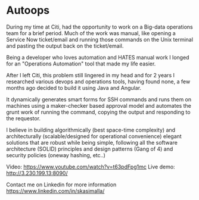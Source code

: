# Autoops

During my time at Citi, had the opportunity to work on a Big-data operations team for a brief period. Much of the work was manual, like opening a Service Now ticket/email and running those commands on the Unix terminal and pasting the output back on the ticket/email.

Being a developer who loves automation and HATES manual work I longed for an "Operations Automation" tool that made my life easier.

After I left Citi, this problem still lingered in my head and for 2 years I researched various devops and operations tools, having found none, a few months ago decided to build it using Java and Angular. 

It dynamically generates smart forms for SSH commands and runs them on machines using a maker-checker based approval model and automates the grunt work of running the command, copying the output and responding to the requestor.

I believe in building algorithmically (best space-time complexity) and architecturally (scalable/designed for operational convenience) elegant solutions that are robust while being simple, following all the software architecture (SOLID) principles and design patterns (Gang of 4) and security policies (oneway hashing, etc..)

Video: https://www.youtube.com/watch?v=t63pdFpg1mc
Live demo: http://3.230.199.13:8090/ 


Contact me on Linkedin for more information
https://www.linkedin.com/in/skasimalla/
